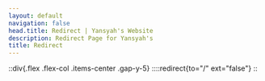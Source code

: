```yaml
---
layout: default
navigation: false
head.title: Redirect | Yansyah's Website
description: Redirect Page for Yansyah's
title: Redirect
---
```


::div{.flex .flex-col .items-center .gap-y-5}
::::redirect{to="/" ext="false"}
::